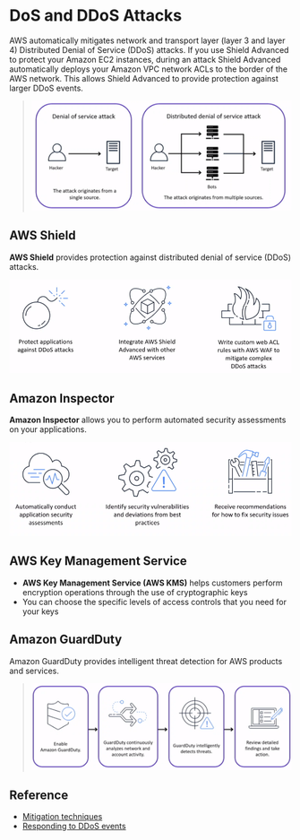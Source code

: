 # DoS and DDoS Attacks

AWS automatically mitigates network and transport layer (layer 3 and layer 4) Distributed Denial of Service (DDoS) attacks. If you use Shield Advanced to protect your Amazon EC2 instances, during an attack Shield Advanced automatically deploys your Amazon VPC network ACLs to the border of the AWS network. This allows Shield Advanced to provide protection against larger DDoS events.

> ![dos-ddos-attacks](assets/img/dos-ddos-attacks.png)

## AWS Shield
**AWS Shield** provides protection against distributed denial of service (DDoS) attacks.

![AWS Shield](assets/img/aws-shield-ddos.png)

## Amazon Inspector
**Amazon Inspector** allows you to perform automated security assessments on your applications.

![Amazon Inspector](assets/img/aws-inspector.png)

## AWS Key Management Service
* **AWS Key Management Service (AWS KMS)** helps customers perform encryption operations through the use of cryptographic keys
* You can choose the specific levels of access controls that you need for your keys

## Amazon GuardDuty
Amazon GuardDuty provides intelligent threat detection for AWS products and services.

> ![amazon-guardduty](assets/img/amazon-guardduty.png)

## Reference
* [Mitigation techniques](https://docs.aws.amazon.com/whitepapers/latest/aws-best-practices-ddos-resiliency/mitigation-techniques.html)
* [Responding to DDoS events](https://docs.aws.amazon.com/waf/latest/developerguide/ddos-responding.html)
